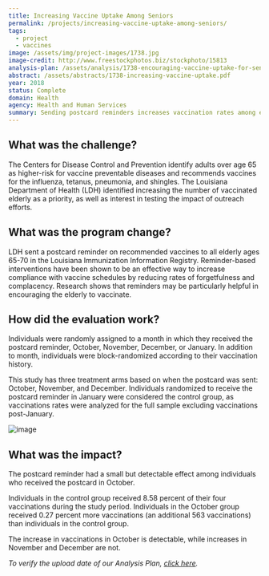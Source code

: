 ```yaml
---
title: Increasing Vaccine Uptake Among Seniors
permalink: /projects/increasing-vaccine-uptake-among-seniors/
tags:
  - project
  - vaccines
image: /assets/img/project-images/1738.jpg  
image-credit: http://www.freestockphotos.biz/stockphoto/15813
analysis-plan: /assets/analysis/1738-encouraging-vaccine-uptake-for-seniors.pdf
abstract: /assets/abstracts/1738-increasing-vaccine-uptake.pdf
year: 2018  
status: Complete
domain: Health
agency: Health and Human Services
summary: Sending postcard reminders increases vaccination rates among elderly
---
```

## What was the challenge?

The Centers for Disease Control and Prevention identify adults over age 65 as higher-risk for vaccine preventable diseases and recommends vaccines for the influenza, tetanus, pneumonia, and shingles.  The Louisiana Department of Health (LDH) identified increasing the number of vaccinated elderly as a priority, as well as interest in testing the impact of outreach efforts. 

## What was the program change?

LDH sent a postcard reminder on recommended vaccines to all elderly ages 65-70 in the Louisiana Immunization Information Registry. Reminder-based interventions have been shown to be an effective way to increase compliance with vaccine schedules by reducing rates of forgetfulness and complacency. Research shows that reminders may be particularly helpful in encouraging the elderly to vaccinate.

## How did the evaluation work?

Individuals were randomly assigned to a month in which they received the postcard reminder, October, November, December, or January.  In addition to month, individuals were block-randomized according to their vaccination history.  

This study has three treatment arms based on when the postcard was sent: October, November, and December. Individuals randomized to receive the postcard reminder in January were considered the control group, as vaccinations rates were analyzed for the full sample excluding vaccinations post-January.

![image]({{site.baseurl}}/assets/img/project-images/1738-graph.png)

## What was the impact?

The postcard reminder had a small but detectable effect among individuals who received the postcard in October.  

Individuals in the control group received 8.58 percent of their four vaccinations during the study period.  Individuals in the October group received 0.27 percent more vaccinations (an additional 563 vaccinations) than individuals in the control group. 

The increase in vaccinations in October is detectable, while increases in November and December are not.  

<i>To verify the upload date of our Analysis Plan, <a href="https://github.com/gsa-oes/office-of-evaluation-sciences/commits/master/assets/analysis/1738-encouraging-vaccine-uptake-for-seniors.pdf">click here</a>.</i>
